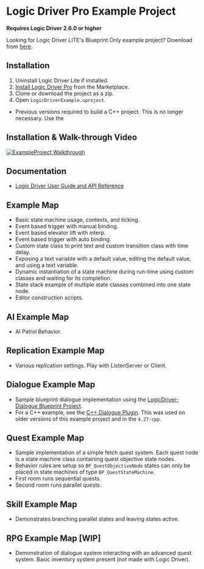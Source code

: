 # Logic Driver Pro Example Project

**Requires Logic Driver 2.6.0 or higher**

Looking for Logic Driver LITE's Blueprint Only example project? Download from [here](https://logicdriver.com/liteexample).

## Installation

1. Uninstall Logic Driver Lite if installed.
1. [Install Logic Driver Pro](https://logicdriver.com/docs/pages/installation/) from the Marketplace.
1. Clone or download the project as a zip.
1. Open `LogicDriverExample.uproject`.

- Previous versions required to build a C++ project. This is no longer necessary. Use the 
        
## Installation & Walk-through Video

[![ExampleProject Walkthrough](https://img.youtube.com/vi/fOvyPBi_LM8/0.jpg)](https://www.youtube.com/watch?v=fOvyPBi_LM8)

## Documentation

- [Logic Driver User Guide and API Reference](https://logicdriver.com/docs/)

## Example Map

- Basic state machine usage, contexts, and ticking.
- Event based trigger with manual binding.
- Event based elevator lift with interp.
- Event based trigger with auto binding.
- Custom state class to print text and custom transition class with time delay.
- Exposing a text variable with a default value, editing the default value, and using a text variable.
- Dynamic instantiation of a state machine during run-time using custom classes and waiting for its completion.
- State stack example of multiple state classes combined into one state node.
- Editor construction scripts.

## AI Example Map

- AI Patrol Behavior.

## Replication Example Map

- Various replication settings. Play with ListenServer or Client.

## Dialogue Example Map

- Sample blueprint dialogue implementation using the [LogicDriver-Dialogue Blueprint Project](https://github.com/Recursoft/LogicDriver-DialogueExample).
- For a C++ example, see the [C++ Dialogue Plugin](https://github.com/Recursoft/LogicDriver-Dialogue). This was used on older versions of this example project and in the `4.27-cpp`.

## Quest Example Map

- Sample implementation of a simple fetch quest system. Each quest node is a state machine class containing  quest objective state nodes.
- Behavior rules are setup so `BP_QuestObjectiveNode` states can only be placed in state machines of type `BP_QuestStateMachine`.
- First room runs sequential quests.
- Second room runs parallel quests.

## Skill Example Map

- Demonstrates branching parallel states and leaving states active.

## RPG Example Map [WIP]

- Demonstration of dialogue system interacting with an advanced quest system. Basic inventory system present (not made with Logic Driver).
